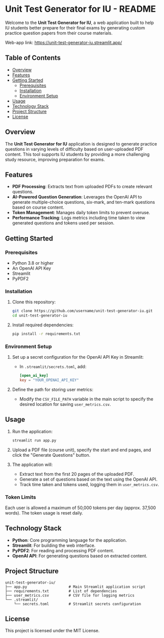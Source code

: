 # Unit Test Generator for IU - README

Welcome to the **Unit Test Generator for IU**, a web application built to help IU students better prepare for their final exams by generating custom practice question papers from their course materials.

Web-app link: https://unit-test-generator-iu.streamlit.app/

## Table of Contents
- [Overview](#overview)
- [Features](#features)
- [Getting Started](#getting-started)
  - [Prerequisites](#prerequisites)
  - [Installation](#installation)
  - [Environment Setup](#environment-setup)
- [Usage](#usage)
- [Technology Stack](#technology-stack)
- [Project Structure](#project-structure)
- [License](#license)

## Overview

The **Unit Test Generator for IU** application is designed to generate practice questions in varying levels of difficulty based on user-uploaded PDF content. This tool supports IU students by providing a more challenging study resource, improving preparation for exams.

## Features

- **PDF Processing**: Extracts text from uploaded PDFs to create relevant questions.
- **AI-Powered Question Generation**: Leverages the OpenAI API to generate multiple-choice questions, six-mark, and ten-mark questions based on course content.
- **Token Management**: Manages daily token limits to prevent overuse.
- **Performance Tracking**: Logs metrics including time taken to view generated questions and tokens used per session.

## Getting Started

### Prerequisites

- Python 3.8 or higher
- An OpenAI API Key
- Streamlit
- PyPDF2

### Installation

1. Clone this repository:
   ```bash
   git clone https://github.com/username/unit-test-generator-iu.git
   cd unit-test-generator-iu
   ```

2. Install required dependencies:
   ```bash
   pip install -r requirements.txt
   ```

### Environment Setup

1. Set up a secret configuration for the OpenAI API Key in Streamlit:
   - In `.streamlit/secrets.toml`, add:
     ```toml
     [open_ai_key]
     key = "YOUR_OPENAI_API_KEY"
     ```

2. Define the path for storing user metrics:
   - Modify the `CSV_FILE_PATH` variable in the main script to specify the desired location for saving `user_metrics.csv`.

## Usage

1. Run the application:
   ```bash
   streamlit run app.py
   ```

2. Upload a PDF file (course unit), specify the start and end pages, and click the "Generate Questions" button.

3. The application will:
   - Extract text from the first 20 pages of the uploaded PDF.
   - Generate a set of questions based on the text using the OpenAI API.
   - Track time taken and tokens used, logging them in `user_metrics.csv`.

### Token Limits

Each user is allowed a maximum of 50,000 tokens per day (approx. 37,500 words). The token usage is reset daily.

## Technology Stack

- **Python**: Core programming language for the application.
- **Streamlit**: For building the web interface.
- **PyPDF2**: For reading and processing PDF content.
- **OpenAI API**: For generating questions based on extracted content.

## Project Structure

```
unit-test-generator-iu/
├── app.py                   # Main Streamlit application script
├── requirements.txt         # List of dependencies
├── user_metrics.csv         # CSV file for logging metrics
└── .streamlit/
    └── secrets.toml         # Streamlit secrets configuration
```

## License

This project is licensed under the MIT License.
